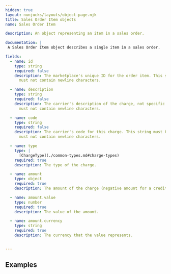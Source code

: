 ```yaml
---
hidden: true
layout: nunjucks/layouts/object-page.njk
title: Sales Order Item objects
name: Sales Order Item

description: An object representing an item in a sales order.

documentation: |
 A Sales Order Item object describes a single item in a sales order.

fields:
  - name: id
    type: string
    required: false
    description: The marketplace's unique ID for the order item. This string must be between `0` and `100` characters and
      must not contain newline characters.

  - name: description
    type: string
    required: false
    description: The carrier's description of the charge, not specific to the user. This string must be between `0` and `1000` characters and
      must not contain newline characters.

  - name: code
    type: string
    required: false
    description: The carrier's code for this charge. This string must be between `0` and `100` characters and
      must not contain newline characters.

  - name: type
    type: |
      [ChargeType](./common-types.md#charge-types)
    required: true
    description: The type of the charge.

  - name: amount
    type: object
    required: true
    description: The amount of the charge (negative amount for a credit).

  - name: amount.value
    type: number
    required: true
    description: The value of the amount.

  - name: amount.currency
    type: string
    required: true
    description: The currency that the value represents.


---
```

Examples
-------------------------------------------------



